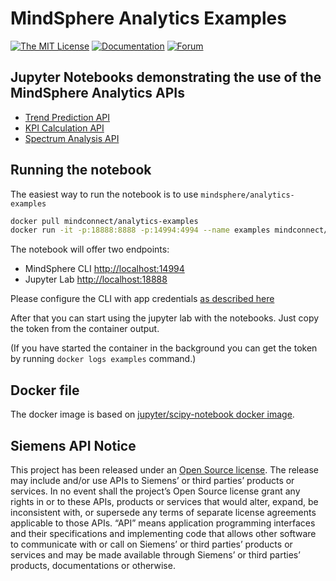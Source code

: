 <!-- @format -->

# MindSphere Analytics Examples

[![The MIT License](https://img.shields.io/badge/license-MIT-009999.svg?style=flat)](./LICENSE.md)
[![Documentation](https://img.shields.io/badge/mindsphere-documentation-%23009999.svg)](https://opensource.mindsphere.io/docs/mindconnect-nodejs/index.html)
[![Forum](https://img.shields.io/badge/mindsphere-community-%23009999.svg)](https://community.plm.automation.siemens.com/t5/Developer-Space/bd-p/MindSphere-platform-forum)

## Jupyter Notebooks demonstrating the use of the MindSphere Analytics APIs

-   [Trend Prediction API](trend-prediction.ipynb)
-   [KPI Calculation API](kpi-calculation.ipynb)
-   [Spectrum Analysis API](spectrum-analysis.ipynb)

## Running the notebook

The easiest way to run the notebook is to use `mindsphere/analytics-examples`

```bash
docker pull mindconnect/analytics-examples
docker run -it -p:18888:8888 -p:14994:4994 --name examples mindconnect/analytics-examples
```

The notebook will offer two endpoints:

-   MindSphere CLI [http://localhost:14994](http://localhost:14994)
-   Jupyter Lab [http://localhost:18888](http://localhost:18888)

Please configure the CLI with app credentials [as described here](https://opensource.mindsphere.io/docs/mindconnect-nodejs/cli/setting-up-the-cli.html)

After that you can start using the jupyter lab with the notebooks. Just copy the token from the container output.

(If you have started the container in the background you can get the token by running `docker logs examples` command.)

## Docker file

The docker image is based on [jupyter/scipy-notebook docker image](https://hub.docker.com/r/jupyter/scipy-notebook/).

## Siemens API Notice

This project has been released under an [Open Source license](./LICENSE.md). The release may include and/or use APIs to Siemens’ or third parties’ products or services. In no event shall the project’s Open Source license grant any rights in or to these APIs, products or services that would alter, expand, be inconsistent with, or supersede any terms of separate license agreements applicable to those APIs. “API” means application programming interfaces and their specifications and implementing code that allows other software to communicate with or call on Siemens’ or third parties’ products or services and may be made available through Siemens’ or third parties’ products, documentations or otherwise.
